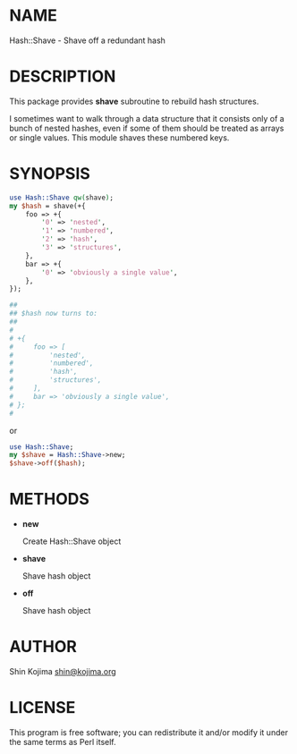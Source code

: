 # NAME

Hash::Shave - Shave off a redundant hash

# DESCRIPTION

This package provides __shave__ subroutine to rebuild hash structures.

I sometimes want to walk through a data structure that it consists only of
a bunch of nested hashes, even if some of them should be treated as arrays or
single values.  This module shaves these numbered keys.

# SYNOPSIS

```perl
use Hash::Shave qw(shave);
my $hash = shave(+{
    foo => +{
        '0' => 'nested',
        '1' => 'numbered',
        '2' => 'hash',
        '3' => 'structures',
    },
    bar => +{
        '0' => 'obviously a single value',
    },
});

##
## $hash now turns to:
##
#
# +{
#     foo => [
#         'nested',
#         'numbered',
#         'hash',
#         'structures',
#     ],
#     bar => 'obviously a single value',
# };
#
```

or

```perl
use Hash::Shave;
my $shave = Hash::Shave->new;
$shave->off($hash);
```

# METHODS

- __new__

    Create Hash::Shave object

- __shave__

    Shave hash object

- __off__

    Shave hash object

# AUTHOR

Shin Kojima <shin@kojima.org>

# LICENSE

This program is free software; you can redistribute it and/or
modify it under the same terms as Perl itself.

